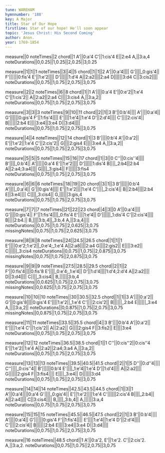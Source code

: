 ```yaml
---
tune: WAREHAM
hymnnumber: '188'
key: A Major
title: Star of Our Hope
firstline: Star of our hope! He'll soon appear
topic: 'Jesus Christ: His Second Coming'
author: Anon.
year: 1769-1854
---
```

measure||0
noteTimes||2
chord||1
A'||0:a'4
C'||1:cis'4
E||2:e4
A,||3:a,4
noteDurations||0,0.25||1,0.25||2,0.25||3,0.25

measure||1||1||1
noteTimes||3||4||5
chord||1||1||2
A'||0:a'4||||
G'||||_0:gis'4||
F'||||||0:fis'4
E'||1:e'2||||
D'||||||1:d'4
A||2:a2||||2:a4
D||||||3:d4
C||3:cis2||||
noteDurations||0,0.75||1,0.75||2,0.75||3,0.75

measure||2||2
noteTimes||6||8
chord||1||1
A'||||0:a'4
E'||0:e'2||1:e'4
C'||1:cis'2||
A||2:a2||2:a4
C||||3:cis4
A,||3:a,2||
noteDurations||0,0.75||1,0.75||2,0.75||3,0.75

measure||3||3||3
noteTimes||9||10||11
chord||2||1||3
B'||0:b'4||||
A'||||0:a'4||
G'||||||0:gis'4
F'||1:fis'4||||
E'||||1:e'4||1:e'4
D'||2:d'4||||
C'||||2:cis'4||
B||||||2:b4
E||||3:e4||3:e4
D||3:d4||||
noteDurations||0,0.75||1,0.75||2,0.75||3,0.75

measure||4||4
noteTimes||12||14
chord||1||3
B'||||0:b'4
A'||0:a'2||
E'||1:e'2||1:e'4
C'||2:cis'2||
G||||2:gis4
E||||3:e4
A,||3:a,2||
noteDurations||0,0.75||1,0.75||2,0.75||3,0.75

measure||5||5||5
noteTimes||15||16||17
chord||1||3||0
C''||0:cis''4||||
B'||||_0:b'4||
A'||||||0:a'4
E'||1:e'2||||
D'||||||1:dis'4
B||||_2:b4||2:b4
A||2:a4;3:a4||||
G||||_3:gis4||
F||||||3:fis4
noteDurations||0,0.75||1,0.75||2,0.75||3,0.75

measure||6||6||6
noteTimes||18||19||20
chord||3||1||3
B'||||||0:b'4
A'||||_0:a'4||
G'||0:gis'4||||
E'||1:e'2||||1:e'4
C'||||_2:cis'4||
B||2:b4||||2:b4
E||3:e4||||
C||||_3:cis4||
G,||||||3:gis,4
noteDurations||0,0.75||1,0.75||2,0.75||3,0.75

measure||7||7||7
noteTimes||21||22||23
chord||4||3||0
A'||0:a'4||||
G'||||0:gis'4||
F'||1:fis'4||||_0:fis'4
E'||||1:e'4||
D'||||||_1:dis'4
C'||2:cis'4||||
B||||2:b4.||
B,||||3:b,4||_3:b,4
A,||3:a,4||||
noteDurations||0,0.75||1,0.75||2,0.625||3,0.75
missingNotes||0,0.75||1,0.75||2,0.625||3,0.75

measure||8||8||8
noteTimes||24||24.5||26.5
chord||1||1||1
E'||||0:e'2;1:e'2||_0:e'4;_1:e'4
A||2:a8||||2:a4
G||||2:gis2||
E||||3:e2||
C||||||_3:cis4
noteDurations||0,0.75||1,0.75||2,0.875||3,0.75
missingNotes||0,0.75||1,0.75||2,0.875||3,0.75

measure||9||9||9
noteTimes||27.5||28.5||29.5
chord||2||1||2
F'||0:fis'4||||0:fis'8
E'||||_0:e'4;_1:e'4||
D'||1:d'4||||1:d'4;2:d'4
A||2:a2||||
D||3:d4||||
C||||_3:cis4||
B,||||||3:b,4
noteDurations||0,0.625||1,0.75||2,0.75||3,0.75
missingNotes||0,0.625||1,0.75||2,0.75||3,0.75

measure||10||10||10
noteTimes||30||30.5||32.5
chord||1||1||3
A'||||0:a'2||
G'||0:gis'8||||0:gis'4
E'||||1:e'2||_1:e'4
C'||||2:cis'2||
B||||||_2:b4
E||||||_3:e4
A,||||3:a,2||
noteDurations||0,0.875||1,0.75||2,0.75||3,0.75
missingNotes||0,0.875||1,0.75||2,0.75||3,0.75

measure||11||11
noteTimes||33.5||35.5
chord||4||3
B'||||0:b'4
A'||0:a'2||
E'||||1:e'4
C'||1:cis'2||
A||2:a2||
G||||2:gis4
F||3:fis2||
E||||3:e4
noteDurations||0,0.75||1,0.75||2,0.75||3,0.75

measure||12||12
noteTimes||36.5||38.5
chord||1||1
C''||0:cis''2||0:cis''4
E'||1:e'2||1:e'4
A||2:a2||2:a4;3:a4
A,||3:a,2||
noteDurations||0,0.75||1,0.75||2,0.75||3,0.75

measure||13||13||13
noteTimes||39.5||40.5||41.5
chord||2||1||5
D''||0:d''4||||
C''||||_0:cis''4||
B'||||||0:b'4
E'||||_1:e'4||1:e'4
D'||1:d'4||||
A||2:a2||||
G||||||2:gis4
F||3:fis4||||
E||||_3:e4||
D||||||3:d4
noteDurations||0,0.75||1,0.75||2,0.75||3,0.75

measure||14||14||14
noteTimes||42.5||43.5||44.5
chord||1||3||1
A'||0:a'4||||0:a'4
G'||||_0:gis'4||
E'||1:e'2||||1:e'4
C'||||||2:cis'4
B||||_2:b4||
A||2:a4||||
C||3:cis4||||
B,||||_3:b,4||
A,||||||3:a,4
noteDurations||0,0.75||1,0.75||2,0.75||3,0.75

measure||15||15||15
noteTimes||45.5||46.5||47.5
chord||2||1||3
B'||0:b'4||||
A'||||0:a'4||
G'||||||0:gis'4
F'||1:fis'4||||
E'||||1:e'4||1:e'4
D'||2:d'4||||
C'||||2:cis'4||
B||||||2:b4
E||||3:e4||3:e4
D||3:d4||||
noteDurations||0,0.75||1,0.75||2,0.75||3,0.75

measure||16
noteTimes||48.5
chord||1
A'||0:a'2.
E'||1:e'2.
C'||2:cis'2.
A,||3:a,2.
noteDurations||0,0.75||1,0.75||2,0.75||3,0.75

